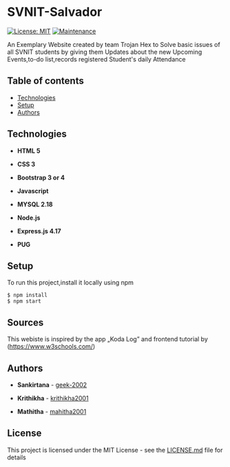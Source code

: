 # SVNIT-Salvador

[![License: MIT](https://img.shields.io/badge/License-MIT-yellow.svg)](https://opensource.org/licenses/MIT)
[![Maintenance](https://img.shields.io/badge/Maintained%3F-yes-green.svg)](https://GitHub.com/Naereen/StrapDown.js/graphs/commit-activity)

An Exemplary Website created by team Trojan Hex to Solve basic issues of all SVNIT students by giving them Updates about the new Upcoming Events,to-do list,records registered Student's daily Attendance

## Table of contents
* [Technologies](#technologies)
* [Setup](#setup)
* [Authors](#authors)

## Technologies
* **HTML 5**

* **CSS 3**

* **Bootstrap 3 or 4**

* **Javascript**

* **MYSQL 2.18**

* **Node.js**

* **Express.js 4.17**

* **PUG**


## Setup

To run this project,install it locally using npm

```
$ npm install
$ npm start
```

## Sources
This webiste is inspired by the app  „Koda Log”
and frontend tutorial by (https://www.w3schools.com/)

## Authors

* **Sankirtana**  - [geek-2002](https://github.com/geek-2002)

* **Krithikha**   - [krithikha2001](https://github.com/krithikha2001)

* **Mathitha**   - [mahitha2001](https://github.com/mahitha2001)


## License

This project is licensed under the MIT License - see the [LICENSE.md](LICENSE.md) file for details

